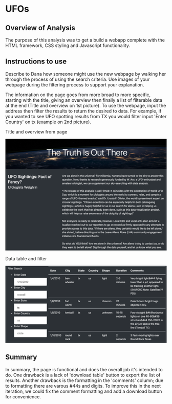 # UFOs

## Overview of Analysis
The purpose of this analysis was to get a build a webapp complete with the HTML framework, CSS styling and Javascript functionality.

## Instructions to use
Describe to Dana how someone might use the new webpage by walking her through the process of using the search criteria. Use images of your webpage during the filtering process to support your explanation.

The information on the page goes from more broad to more specific, starting with the title, giving an overview then finally a list of filterable data at the end (Title and overview on 1st picture). To use the webpage, input the address then filter the results to return the desired to data. For example, if you wanted to see UFO spotting results from TX you would filter input 'Enter Country' on tx (example on 2nd picture). 

Title and overview from page

![image_name](https://github.com/niklasax/UFOs/blob/main/Title%20and%20Overview.png)

Data table and filter

![image_name](https://github.com/niklasax/UFOs/blob/main/Data%20and%20Filter.png)

## Summary
In summary, the page is functional and does the overall job it's intended to do. One drawback is a lack of 'download table' button to export the list of results. Another drawback is the formatting in the 'comments' column; due to formatting there are varous #44s and digits. To improve this in the next iteration, we could fix the comment formatting and add a download button for convenience.
